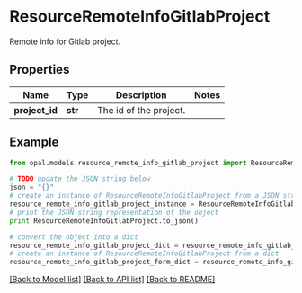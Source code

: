 # ResourceRemoteInfoGitlabProject

Remote info for Gitlab project.

## Properties

Name | Type | Description | Notes
------------ | ------------- | ------------- | -------------
**project_id** | **str** | The id of the project. | 

## Example

```python
from opal.models.resource_remote_info_gitlab_project import ResourceRemoteInfoGitlabProject

# TODO update the JSON string below
json = "{}"
# create an instance of ResourceRemoteInfoGitlabProject from a JSON string
resource_remote_info_gitlab_project_instance = ResourceRemoteInfoGitlabProject.from_json(json)
# print the JSON string representation of the object
print ResourceRemoteInfoGitlabProject.to_json()

# convert the object into a dict
resource_remote_info_gitlab_project_dict = resource_remote_info_gitlab_project_instance.to_dict()
# create an instance of ResourceRemoteInfoGitlabProject from a dict
resource_remote_info_gitlab_project_form_dict = resource_remote_info_gitlab_project.from_dict(resource_remote_info_gitlab_project_dict)
```
[[Back to Model list]](../README.md#documentation-for-models) [[Back to API list]](../README.md#documentation-for-api-endpoints) [[Back to README]](../README.md)


